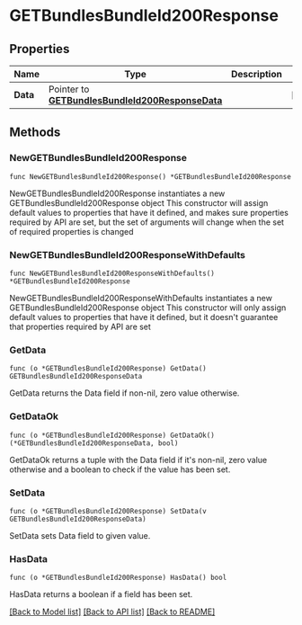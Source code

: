 # GETBundlesBundleId200Response

## Properties

Name | Type | Description | Notes
------------ | ------------- | ------------- | -------------
**Data** | Pointer to [**GETBundlesBundleId200ResponseData**](GETBundlesBundleId200ResponseData.md) |  | [optional] 

## Methods

### NewGETBundlesBundleId200Response

`func NewGETBundlesBundleId200Response() *GETBundlesBundleId200Response`

NewGETBundlesBundleId200Response instantiates a new GETBundlesBundleId200Response object
This constructor will assign default values to properties that have it defined,
and makes sure properties required by API are set, but the set of arguments
will change when the set of required properties is changed

### NewGETBundlesBundleId200ResponseWithDefaults

`func NewGETBundlesBundleId200ResponseWithDefaults() *GETBundlesBundleId200Response`

NewGETBundlesBundleId200ResponseWithDefaults instantiates a new GETBundlesBundleId200Response object
This constructor will only assign default values to properties that have it defined,
but it doesn't guarantee that properties required by API are set

### GetData

`func (o *GETBundlesBundleId200Response) GetData() GETBundlesBundleId200ResponseData`

GetData returns the Data field if non-nil, zero value otherwise.

### GetDataOk

`func (o *GETBundlesBundleId200Response) GetDataOk() (*GETBundlesBundleId200ResponseData, bool)`

GetDataOk returns a tuple with the Data field if it's non-nil, zero value otherwise
and a boolean to check if the value has been set.

### SetData

`func (o *GETBundlesBundleId200Response) SetData(v GETBundlesBundleId200ResponseData)`

SetData sets Data field to given value.

### HasData

`func (o *GETBundlesBundleId200Response) HasData() bool`

HasData returns a boolean if a field has been set.


[[Back to Model list]](../README.md#documentation-for-models) [[Back to API list]](../README.md#documentation-for-api-endpoints) [[Back to README]](../README.md)


